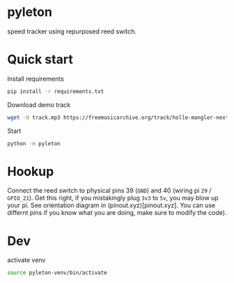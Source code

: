 # pyleton
speed tracker using repurposed reed switch.


# Quick start

Install requirements
```bash
pip install -r requirements.txt
```

Download demo track
```bash
wget -O track.mp3 https://freemusicarchive.org/track/holle-mangler-next-exit-nowhere-frau-holle-remix/download 
```

Start
```bash
python -m pyleton
```

# Hookup
Connect the reed switch to physical pins 39 (`GND`) and 40 (wiring pi `29` / `GPIO_21`). Get this right, if you mistakingly plug `3v3` to `5v`, you may blow up your pi. See orientation diagram in (pinout.xyz)[pinout.xyz].
You can use differnt pins if you know what you are doing, make sure to modify the code).

# Dev


activate venv
```bash
source pyleton-venv/bin/activate
```

